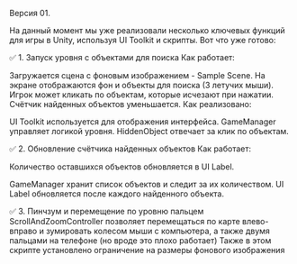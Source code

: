 Версия 01.

На данный момент мы уже реализовали несколько ключевых функций для игры в Unity, используя UI Toolkit и скрипты. Вот что уже готово:

✅ 1. Запуск уровня с объектами для поиска
Как работает:

Загружается сцена с фоновым изображением - Sample Scene.
На экране отображаются фон и объекты для поиска (3 летучих мыши).
Игрок может кликать по объектам, которые исчезают при нажатии.
Счётчик найденных объектов уменьшается.
Как реализовано:

UI Toolkit используется для отображения интерфейса.
GameManager управляет логикой уровня.
HiddenObject отвечает за клик по объектам.

✅ 2. Обновление счётчика найденных объектов
Как работает:

Количество оставшихся объектов обновляется в UI Label.

GameManager хранит список объектов и следит за их количеством.
UI Label обновляется после каждого найденного объекта.

✅ 3. Пинчзум и перемещение по уровню пальцем
ScrollAndZoomController позволяет перемещаться по карте влево-вправо и зумировать колесом мыши с компьютера, а также двумя пальцами на телефоне (но вроде это плохо работает)
Также в этом скрипте установлено ограничение на размеры фонового изображения
